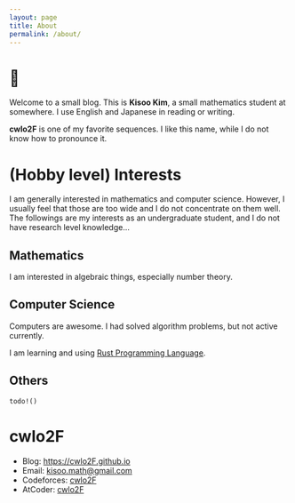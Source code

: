 ```yaml
---
layout: page
title: About
permalink: /about/
---
```


# 👋
Welcome to a small blog. This is **Kisoo Kim**, a small mathematics student at somewhere.
I use English and Japanese in reading or writing.

**cwlo2F** is one of my favorite sequences. I like this name, while I do not know how to pronounce it.

# (Hobby level) Interests
I am generally interested in mathematics and computer science.
However, I usually feel that those are too wide and I do not concentrate on them well.
The followings are my interests as an undergraduate student, and I do not have research level knowledge...

## Mathematics
I am interested in algebraic things, especially number theory.

## Computer Science
Computers are awesome.
I had solved algorithm problems, but not active currently.

I am learning and using [Rust Programming Language](https://www.rust-lang.org/).

## Others
`todo!()`


# cwlo2F
* Blog: https://cwlo2F.github.io
* Email: <kisoo.math@gmail.com>
* Codeforces: [cwlo2F](https://codeforces.com/profile/cwlo2f)
* AtCoder: [cwlo2F](https://atcoder.jp/users/cwlo2F)